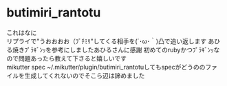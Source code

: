 butimiri_rantotu
=============
これはなに  
リプライで"うおおおお（ﾌﾞﾁﾐﾘ"してくる相手を(´･ω･｀)凸で追い返します 
あひる焼きﾌﾟﾗｷﾞﾝｯを参考にしましたあひるさんに感謝
初めてのrubyかつﾌﾟﾗｷﾞﾝｯなので問題あったら教えて下さると嬉しいです  
mikutter spec ~/.mikutter/plugin/butimiri_rantotuしてもspecがどうののファイルを生成してくれないのでそこら辺は諦めました